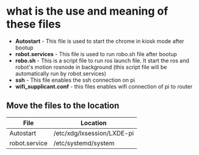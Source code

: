 # what is the use and meaning of these files
- **Autostart** - This file is used to start the chrome in kiosk mode after bootup
- **robot.services** - This file is used to run robo.sh file after bootup
- **robo.sh** - This is a script file to run ros launch file.
   It start the ros and robot's motion rosnode in background  (this script file will be automatically run by robot.services)
- **ssh** - This file enables the ssh connection on pi 
- **wifi_supplicant.conf** - this files enables wifi connection of pi to router

## Move the files to the location  
| File | Location |
| ------ | ------ |
| Autostart | /etc/xdg/lxsession/LXDE-pi  |
| robot.service | /etc/systemd/system |
